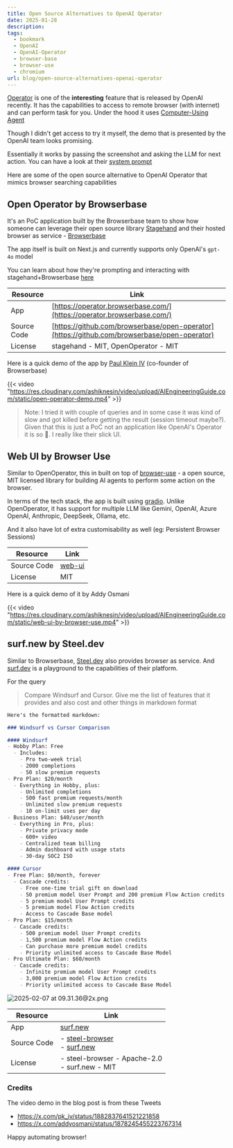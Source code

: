 ```yaml
---
title: Open Source Alternatives to OpenAI Operator
date: 2025-01-28
description: 
tags:
  - bookmark
  - OpenAI
  - OpenAI-Operator
  - browser-base
  - browser-use
  - chromium
url: blog/open-source-alternatives-openai-operator
---
```

[Operator](https://openai.com/index/introducing-operator/) is one of the **interesting** feature that is released by OpenAI recently. It has the capabilities to access to remote browser (with internet) and can perform task for you. Under the hood it uses  [Computer-Using Agent](https://openai.com/index/computer-using-agent/) 

Though I didn't get access to try it myself, the demo that is presented by the OpenAI team looks promising.

Essentially it works by passing the screenshot and asking the LLM for next action. You can have a look at their [system prompt](/blog/26-openai-operator-prompt)

Here are some of the open source alternative to OpenAI Operator that mimics browser searching capabilities

## Open Operator by Browserbase

It's  an PoC application built by the Browserbase team to show how someone can leverage their open source library [Stagehand](https://www.stagehand.dev/) and their hosted browser as service - [Browserbase](https://www.browserbase.com/)

The app itself is built on Next.js and currently supports only OpenAI's `gpt-4o` model

You can learn about how they're prompting and interacting with stagehand+Browserbase [here](https://github.com/browserbase/open-operator/blob/main/app/api/agent/route.ts)

| **Resource** | **Link** |
| --- | --- |
| App | [https://operator.browserbase.com/](https://operator.browserbase.com/) |
| Source Code | [https://github.com/browserbase/open-operator](https://github.com/browserbase/open-operator) |
| License | stagehand - MIT, OpenOperator - MIT |
Here is a quick demo of the app by [Paul Klein IV](https://x.com/pk_iv) (co-founder of Browserbase)


{{< video "https://res.cloudinary.com/ashiknesin/video/upload/AIEngineeringGuide.com/static/open-operator-demo.mp4"  >}}

> Note: I tried it with couple of queries and in some case it was kind of slow and got killed before getting the result (session timeout maybe?). Given that this is just a PoC not an application like OpenAI's Operator it is so 🙌. I really like their slick UI.

## Web UI by Browser Use

Similar to OpenOperator, this in built on top of [browser-use](https://github.com/browser-use/browser-use) - a open source, MIT licensed library for building AI agents to perform some action on the browser.

In terms of the tech stack, the app is built using [gradio](https://www.gradio.app/). Unlike OpenOperator, it has support for multiple LLM like Gemini, OpenAI, Azure OpenAI, Anthropic, DeepSeek, Ollama, etc.

And it also have lot of extra customisability as well (eg: Persistent Browser Sessions) 


| **Resource** | **Link** |
| --- | --- |
| Source Code | [web-ui](https://github.com/browser-use/web-ui) |
| License | MIT |

Here is a quick demo of it by Addy Osmani

{{< video "https://res.cloudinary.com/ashiknesin/video/upload/AIEngineeringGuide.com/static/web-ui-by-browser-use.mp4"  >}}

## surf.new by Steel.dev
Similar to Browserbase, [Steel.dev](https://steel.dev) also provides browser as service. 
And [surf.dev](https://surf.new) is a playground to the capabilities of their platform.

For the query
> Compare Windsurf and Cursor. Give me the list of features that it provides and also cost and other things in markdown format

```markdown
Here's the formatted markdown:

### Windsurf vs Cursor Comparison 

#### Windsurf
- Hobby Plan: Free
  - Includes:
    - Pro two-week trial
    - 2000 completions
    - 50 slow premium requests
- Pro Plan: $20/month
  - Everything in Hobby, plus:
    - Unlimited completions
    - 500 fast premium requests/month
    - Unlimited slow premium requests
    - 10 on-limit uses per day
- Business Plan: $40/user/month
  - Everything in Pro, plus:
    - Private privacy mode
    - 600+ video
    - Centralized team billing
    - Admin dashboard with usage stats
    - 30-day SOC2 ISO

#### Cursor
- Free Plan: $0/month, forever
  - Cascade credits:
    - Free one-time trial gift on download
    - 50 premium model User Prompt and 200 premium Flow Action credits
    - 5 premium model User Prompt credits
    - 5 premium model Flow Action credits
    - Access to Cascade Base model
- Pro Plan: $15/month
  - Cascade credits:
    - 500 premium model User Prompt credits
    - 1,500 premium model Flow Action credits
    - Can purchase more premium model credits
    - Priority unlimited access to Cascade Base Model
- Pro Ultimate Plan: $60/month
  - Cascade credits:
    - Infinite premium model User Prompt credits
    - 3,000 premium model Flow Action credits
    - Priority unlimited access to Cascade Base Model

```

![2025-02-07 at 09.31.36@2x.png](https://images.nesin.io/qblog/AIEngineerGuide/images/2025-01/2025-02-07-at-09.31.36-at-2x.png)

| **Resource** | **Link**                                                                                                             |
| ------------ | -------------------------------------------------------------------------------------------------------------------- |
| App          | [surf.new](https://surf.new)                                                                                         |
| Source Code  | - [steel-browser](https://github.com/steel-dev/steel-browser)<br>- [surf.new](https://github.com/steel-dev/surf.new) |
| License      | - steel-browser -  Apache-2.0<br>- surf.new - MIT                                                                    |

### Credits

The video demo in the blog post is from these Tweets

- https://x.com/pk_iv/status/1882837641521221858
- https://x.com/addyosmani/status/1878245455223767314

Happy automating browser!